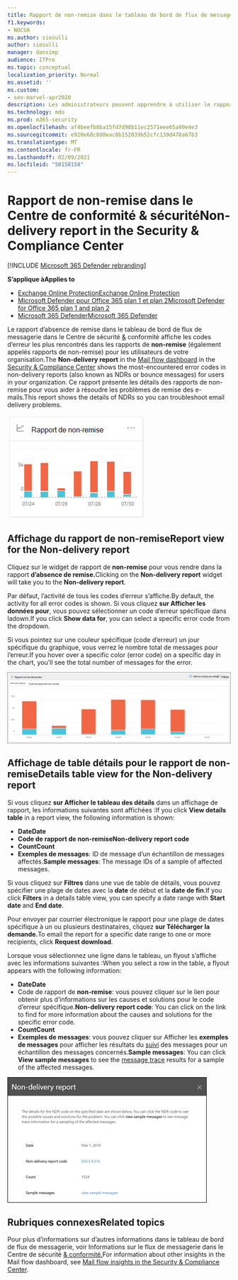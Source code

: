 ```yaml
---
title: Rapport de non-remise dans le tableau de bord de flux de messagerie
f1.keywords:
- NOCSH
ms.author: siosulli
author: siosulli
manager: dansimp
audience: ITPro
ms.topic: conceptual
localization_priority: Normal
ms.assetid: ''
ms.custom:
- seo-marvel-apr2020
description: Les administrateurs peuvent apprendre à utiliser le rapport de non-remise dans le tableau de bord de flux de messagerie du Centre de sécurité & conformité pour surveiller les codes d’erreur les plus fréquemment rencontrés dans les rapports de non-remise (également appelés rapports de non-remise ou de non-remise) des expéditeurs de votre organisation.
ms.technology: mdo
ms.prod: m365-security
ms.openlocfilehash: af4beefb8ba15fd7d98b11ec2571eee65a99e4e3
ms.sourcegitcommit: e920e68c8d0eac8b152039b52cfc139d478a67b3
ms.translationtype: MT
ms.contentlocale: fr-FR
ms.lasthandoff: 02/09/2021
ms.locfileid: "50150158"
---
```

# <a name="non-delivery-report-in-the-security--compliance-center"></a><span data-ttu-id="ba14b-103">Rapport de non-remise dans le Centre de conformité & sécurité</span><span class="sxs-lookup"><span data-stu-id="ba14b-103">Non-delivery report in the Security & Compliance Center</span></span>

[!INCLUDE [Microsoft 365 Defender rebranding](../includes/microsoft-defender-for-office.md)]

<span data-ttu-id="ba14b-104">**S’applique à**</span><span class="sxs-lookup"><span data-stu-id="ba14b-104">**Applies to**</span></span>
- [<span data-ttu-id="ba14b-105">Exchange Online Protection</span><span class="sxs-lookup"><span data-stu-id="ba14b-105">Exchange Online Protection</span></span>](https://go.microsoft.com/fwlink/?linkid=2148611)
- [<span data-ttu-id="ba14b-106">Microsoft Defender pour Office 365 plan 1 et plan 2</span><span class="sxs-lookup"><span data-stu-id="ba14b-106">Microsoft Defender for Office 365 plan 1 and plan 2</span></span>](https://go.microsoft.com/fwlink/?linkid=2148715)
- [<span data-ttu-id="ba14b-107">Microsoft 365 Defender</span><span class="sxs-lookup"><span data-stu-id="ba14b-107">Microsoft 365 Defender</span></span>](https://go.microsoft.com/fwlink/?linkid=2118804)

<span data-ttu-id="ba14b-108">Le rapport d’absence [](mail-flow-insights-v2.md) de remise dans le tableau de bord de flux de messagerie dans le Centre de sécurité [&](https://protection.office.com) conformité affiche les codes d’erreur les plus rencontrés dans les rapports de **non-remise** (également appelés rapports de non-remise) pour les utilisateurs de votre organisation.</span><span class="sxs-lookup"><span data-stu-id="ba14b-108">The **Non-delivery report** in the [Mail flow dashboard](mail-flow-insights-v2.md) in the [Security & Compliance Center](https://protection.office.com) shows the most-encountered error codes in non-delivery reports (also known as NDRs or bounce messages) for users in your organization.</span></span> <span data-ttu-id="ba14b-109">Ce rapport présente les détails des rapports de non-remise pour vous aider à résoudre les problèmes de remise des e-mails.</span><span class="sxs-lookup"><span data-stu-id="ba14b-109">This report shows the details of NDRs so you can troubleshoot email delivery problems.</span></span>

![Widget de rapport de non-remise dans le tableau de bord de flux de messagerie dans le Centre de sécurité & conformité](../../media/mfi-non-delivery-report-widget.png)

## <a name="report-view-for-the-non-delivery-report"></a><span data-ttu-id="ba14b-111">Affichage du rapport de non-remise</span><span class="sxs-lookup"><span data-stu-id="ba14b-111">Report view for the Non-delivery report</span></span>

<span data-ttu-id="ba14b-112">Cliquez sur le widget de rapport de **non-remise** pour vous rendre dans la rapport **d’absence de remise.**</span><span class="sxs-lookup"><span data-stu-id="ba14b-112">Clicking on the **Non-delivery report** widget will take you to the **Non-delivery report**.</span></span>

<span data-ttu-id="ba14b-113">Par défaut, l’activité de tous les codes d’erreur s’affiche.</span><span class="sxs-lookup"><span data-stu-id="ba14b-113">By default, the activity for all error codes is shown.</span></span> <span data-ttu-id="ba14b-114">Si vous cliquez **sur Afficher les données pour**, vous pouvez sélectionner un code d’erreur spécifique dans ladown.</span><span class="sxs-lookup"><span data-stu-id="ba14b-114">If you click **Show data for**, you can select a specific error code from the dropdown.</span></span>

<span data-ttu-id="ba14b-115">Si vous pointez sur une couleur spécifique (code d’erreur) un jour spécifique du graphique, vous verrez le nombre total de messages pour l’erreur.</span><span class="sxs-lookup"><span data-stu-id="ba14b-115">If you hover over a specific color (error code) on a specific day in the chart, you'll see the total number of messages for the error.</span></span>

![Affichage du rapport dans le rapport de domaine non accepté](../../media/mfi-non-delivery-report-overview-view.png)

## <a name="details-table-view-for-the-non-delivery-report"></a><span data-ttu-id="ba14b-117">Affichage de table détails pour le rapport de non-remise</span><span class="sxs-lookup"><span data-stu-id="ba14b-117">Details table view for the Non-delivery report</span></span>

<span data-ttu-id="ba14b-118">Si vous cliquez **sur Afficher le tableau des détails** dans un affichage de rapport, les informations suivantes sont affichées :</span><span class="sxs-lookup"><span data-stu-id="ba14b-118">If you click **View details table** in a report view, the following information is shown:</span></span>

- <span data-ttu-id="ba14b-119">**Date**</span><span class="sxs-lookup"><span data-stu-id="ba14b-119">**Date**</span></span>
- <span data-ttu-id="ba14b-120">**Code de rapport de non-remise**</span><span class="sxs-lookup"><span data-stu-id="ba14b-120">**Non-delivery report code**</span></span>
- <span data-ttu-id="ba14b-121">**Count**</span><span class="sxs-lookup"><span data-stu-id="ba14b-121">**Count**</span></span>
- <span data-ttu-id="ba14b-122">**Exemples de messages**: ID de message d’un échantillon de messages affectés.</span><span class="sxs-lookup"><span data-stu-id="ba14b-122">**Sample messages**: The message IDs of a sample of affected messages.</span></span>

<span data-ttu-id="ba14b-123">Si vous cliquez sur **Filtres** dans une vue de table de détails, vous pouvez spécifier une plage de dates avec la **date** de début et la **date de fin**.</span><span class="sxs-lookup"><span data-stu-id="ba14b-123">If you click **Filters** in a details table view, you can specify a date range with **Start date** and **End date**.</span></span>

<span data-ttu-id="ba14b-124">Pour envoyer par courrier électronique le rapport pour une plage de dates spécifique à un ou plusieurs destinataires, cliquez **sur Télécharger la demande.**</span><span class="sxs-lookup"><span data-stu-id="ba14b-124">To email the report for a specific date range to one or more recipients, click **Request download**.</span></span>

<span data-ttu-id="ba14b-125">Lorsque vous sélectionnez une ligne dans le tableau, un flyout s’affiche avec les informations suivantes :</span><span class="sxs-lookup"><span data-stu-id="ba14b-125">When you select a row in the table, a flyout appears with the following information:</span></span>

- <span data-ttu-id="ba14b-126">**Date**</span><span class="sxs-lookup"><span data-stu-id="ba14b-126">**Date**</span></span>
- <span data-ttu-id="ba14b-127">Code de rapport de **non-remise**: vous pouvez cliquer sur le lien pour obtenir plus d’informations sur les causes et solutions pour le code d’erreur spécifique.</span><span class="sxs-lookup"><span data-stu-id="ba14b-127">**Non-delivery report code**: You can click on the link to find for more information about the causes and solutions for the specific error code.</span></span>
- <span data-ttu-id="ba14b-128">**Count**</span><span class="sxs-lookup"><span data-stu-id="ba14b-128">**Count**</span></span>
- <span data-ttu-id="ba14b-129">**Exemples de messages**: vous pouvez cliquer sur Afficher les **exemples de messages** pour afficher les résultats du [suivi](message-trace-scc.md) des messages pour un échantillon des messages concernés.</span><span class="sxs-lookup"><span data-stu-id="ba14b-129">**Sample messages**: You can click **View sample messages** to see the [message trace](message-trace-scc.md) results for a sample of the affected messages.</span></span>

![Volant détails après sélection d’une ligne dans l’affichage Tableau Détails dans le rapport de non-remise](../../media/mfi-non-delivery-report-details-flyout.png)

## <a name="related-topics"></a><span data-ttu-id="ba14b-131">Rubriques connexes</span><span class="sxs-lookup"><span data-stu-id="ba14b-131">Related topics</span></span>

<span data-ttu-id="ba14b-132">Pour plus d’informations sur d’autres informations dans le tableau de bord de flux de messagerie, voir Informations sur le flux de messagerie dans le Centre de sécurité [& conformité.](mail-flow-insights-v2.md)</span><span class="sxs-lookup"><span data-stu-id="ba14b-132">For information about other insights in the Mail flow dashboard, see [Mail flow insights in the Security & Compliance Center](mail-flow-insights-v2.md).</span></span>
